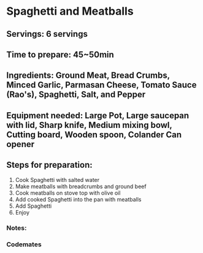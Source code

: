 # Spaghetti and Meatballs

## Servings: 6 servings

## Time to prepare: 45~50min

## Ingredients: Ground Meat, Bread Crumbs, Minced Garlic, Parmasan Cheese, Tomato Sauce (Rao's), Spaghetti, Salt, and Pepper

## Equipment needed: Large Pot, Large saucepan with lid, Sharp knife, Medium mixing bowl, Cutting board, Wooden spoon, Colander Can opener

## Steps for preparation:
1) Cook Spaghetti with salted water
2) Make meatballs with breadcrumbs and ground beef
3) Cook meatballs on stove top with olive oil
4) Add cooked Spaghetti into the pan with meatballs
5) Add Spaghetti 
6) Enjoy


### Notes:



### Codemates #
